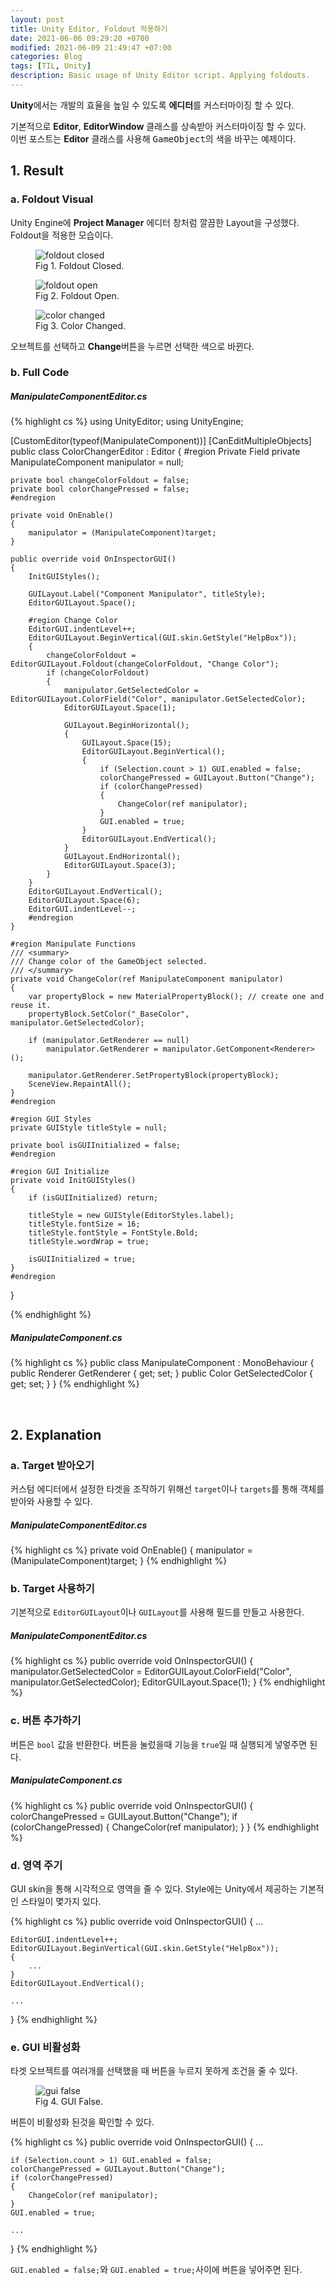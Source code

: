```yaml
---
layout: post
title: Unity Editor, Foldout 적용하기
date: 2021-06-06 09:29:20 +0700
modified: 2021-06-09 21:49:47 +07:00
categories: Blog
tags: [TIL, Unity]
description: Basic usage of Unity Editor script. Applying foldouts.
---
```


**Unity**에서는 개발의 효율을 높일 수 있도록 **에디터**를 커스터마이징 할 수 있다.

기본적으로 **Editor**, **EditorWindow** 클래스를 상속받아 커스터마이징 할 수 있다.\
이번 포스트는 **Editor** 클래스를 사용해 <kbd>GameObject</kbd>의 색을 바꾸는 예제이다.

## 1. Result

### a. Foldout Visual

Unity Engine에 **Project Manager** 에디터 창처럼 깔끔한 Layout을 구성했다. Foldout을 적용한 모습이다.

<figure>
<img src="/blog-EditorScript/foldout_closed.png" alt="foldout closed">
<figcaption>Fig 1. Foldout Closed.</figcaption>
</figure>

<figure>
<img src="/blog-EditorScript/foldout_open.png" alt="foldout open">
<figcaption>Fig 2. Foldout Open.</figcaption>
</figure>

<figure>
<img src="/blog-EditorScript/colorChanged.png" alt="color changed">
<figcaption>Fig 3. Color Changed.</figcaption>
</figure>

오브젝트를 선택하고 **Change**버튼을 누르면 선택한 색으로 바뀐다.

### b. Full Code

##### ManipulateComponentEditor.cs

{% highlight cs %}
using UnityEditor;
using UnityEngine;

[CustomEditor(typeof(ManipulateComponent))]
[CanEditMultipleObjects]
public class ColorChangerEditor : Editor
{
    #region Private Field
    private ManipulateComponent manipulator = null;

    private bool changeColorFoldout = false;
    private bool colorChangePressed = false;
    #endregion

    private void OnEnable()
    {
        manipulator = (ManipulateComponent)target;
    }

    public override void OnInspectorGUI()
    {
        InitGUIStyles();

        GUILayout.Label("Component Manipulator", titleStyle);
        EditorGUILayout.Space();

        #region Change Color
        EditorGUI.indentLevel++;
        EditorGUILayout.BeginVertical(GUI.skin.GetStyle("HelpBox"));
        {
            changeColorFoldout = EditorGUILayout.Foldout(changeColorFoldout, "Change Color");
            if (changeColorFoldout)
            {
                manipulator.GetSelectedColor = EditorGUILayout.ColorField("Color", manipulator.GetSelectedColor);
                EditorGUILayout.Space(1);

                GUILayout.BeginHorizontal();
                {
                    GUILayout.Space(15);
                    EditorGUILayout.BeginVertical();
                    {
                        if (Selection.count > 1) GUI.enabled = false;
                        colorChangePressed = GUILayout.Button("Change");
                        if (colorChangePressed)
                        {
                            ChangeColor(ref manipulator);
                        }
                        GUI.enabled = true;
                    }
                    EditorGUILayout.EndVertical();
                }
                GUILayout.EndHorizontal();
                EditorGUILayout.Space(3);
            }
        }
        EditorGUILayout.EndVertical();
        EditorGUILayout.Space(6);
        EditorGUI.indentLevel--;
        #endregion
    }

    #region Manipulate Functions
    /// <summary>
    /// Change color of the GameObject selected.
    /// </summary>
    private void ChangeColor(ref ManipulateComponent manipulator)
    {
        var propertyBlock = new MaterialPropertyBlock(); // create one and reuse it.
        propertyBlock.SetColor("_BaseColor", manipulator.GetSelectedColor);

        if (manipulator.GetRenderer == null)
            manipulator.GetRenderer = manipulator.GetComponent<Renderer>();

        manipulator.GetRenderer.SetPropertyBlock(propertyBlock);
        SceneView.RepaintAll();
    }
    #endregion

    #region GUI Styles
    private GUIStyle titleStyle = null;
    
    private bool isGUIInitialized = false;
    #endregion

    #region GUI Initialize
    private void InitGUIStyles()
    {
        if (isGUIInitialized) return;

        titleStyle = new GUIStyle(EditorStyles.label);
        titleStyle.fontSize = 16;
        titleStyle.fontStyle = FontStyle.Bold;
        titleStyle.wordWrap = true;

        isGUIInitialized = true;
    }
    #endregion
}

{% endhighlight %}

##### ManipulateComponent.cs

{% highlight cs %}
public class ManipulateComponent : MonoBehaviour
{
    public Renderer GetRenderer { get; set; }
    public Color GetSelectedColor { get; set; }
}
{% endhighlight %}

<br />

## 2. Explanation

### a. Target 받아오기

커스텀 에디터에서 설정한 타겟을 조작하기 위해선 `target`이나 `targets`를 통해 객체를 받아와 사용할 수 있다.

##### ManipulateComponentEditor.cs

{% highlight cs %}
private void OnEnable()
{
    manipulator = (ManipulateComponent)target;
}
{% endhighlight %}

### b. Target 사용하기

기본적으로 `EditorGUILayout`이나 `GUILayout`를 사용해 필드를 만들고 사용한다.

##### ManipulateComponentEditor.cs

{% highlight cs %}
public override void OnInspectorGUI()
{
    manipulator.GetSelectedColor =
      EditorGUILayout.ColorField("Color", manipulator.GetSelectedColor);
    EditorGUILayout.Space(1);
}
{% endhighlight %}

### c. 버튼 추가하기

버튼은 `bool` 값을 반환한다. 버튼을 눌렀을때 기능을 `true`일 때 실행되게 넣엏주면 된다.

##### ManipulateComponent.cs

{% highlight cs %}
public override void OnInspectorGUI()
{
    colorChangePressed = GUILayout.Button("Change");
    if (colorChangePressed)
    {
        ChangeColor(ref manipulator);
    }
}
{% endhighlight %}

### d. 영역 주기

GUI skin을 통해 시각적으로 영역을 줄 수 있다. Style에는 Unity에서 제공하는 기본적인 스타일이 몇가지 있다. 

{% highlight cs %}
public override void OnInspectorGUI()
{
    ...

    EditorGUI.indentLevel++;
    EditorGUILayout.BeginVertical(GUI.skin.GetStyle("HelpBox"));
    {
        ...
    }
    EditorGUILayout.EndVertical();
    
    ...
}
{% endhighlight %}

### e. GUI 비활성화

타겟 오브젝트를 여러개를 선택했을 때 버튼을 누르지 못하게 조건을 줄 수 있다. 

<figure>
<img src="/blog-EditorScript/button_GUIFalse.png" alt="gui false">
<figcaption>Fig 4. GUI False.</figcaption>
</figure>

버튼이 비활성화 된것을 확인할 수 있다.

{% highlight cs %}
public override void OnInspectorGUI()
{
    ...

    if (Selection.count > 1) GUI.enabled = false;
    colorChangePressed = GUILayout.Button("Change");
    if (colorChangePressed)
    {
        ChangeColor(ref manipulator);
    }
    GUI.enabled = true;
    
    ...
}
{% endhighlight %}

`GUI.enabled = false;`와 `GUI.enabled = true;`사이에 버튼을 넣어주면 된다.

